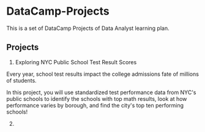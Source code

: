 # DataCamp-Projects
This is a set of DataCamp Projects of Data Analyst learning plan.

## Projects

1. Exploring NYC Public School Test Result Scores
   
Every year, school test results impact the college admissions fate of millions of students.

In this project, you will use standardized test performance data from NYC's public schools to identify the schools with top math results, look at how performance varies by borough, and find the city's top ten performing schools!

2. 
